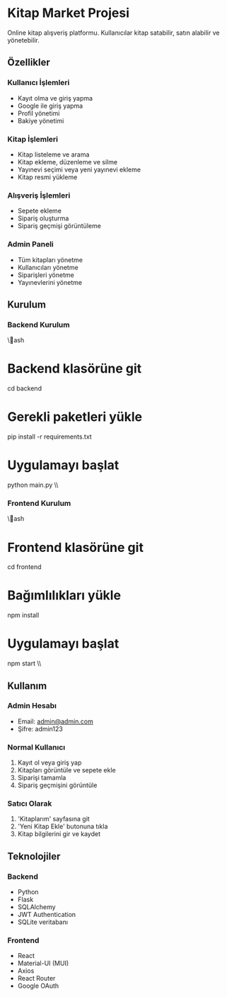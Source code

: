 # Kitap Market Projesi

Online kitap alışveriş platformu. Kullanıcılar kitap satabilir, satın alabilir ve yönetebilir.

## Özellikler

### Kullanıcı İşlemleri
- Kayıt olma ve giriş yapma
- Google ile giriş yapma
- Profil yönetimi
- Bakiye yönetimi

### Kitap İşlemleri
- Kitap listeleme ve arama
- Kitap ekleme, düzenleme ve silme
- Yayınevi seçimi veya yeni yayınevi ekleme
- Kitap resmi yükleme

### Alışveriş İşlemleri
- Sepete ekleme
- Sipariş oluşturma
- Sipariş geçmişi görüntüleme

### Admin Paneli
- Tüm kitapları yönetme
- Kullanıcıları yönetme
- Siparişleri yönetme
- Yayınevlerini yönetme

## Kurulum

### Backend Kurulum
\\\ash
# Backend klasörüne git
cd backend

# Gerekli paketleri yükle
pip install -r requirements.txt

# Uygulamayı başlat
python main.py
\\\

### Frontend Kurulum
\\\ash
# Frontend klasörüne git
cd frontend

# Bağımlılıkları yükle
npm install

# Uygulamayı başlat
npm start
\\\

## Kullanım

### Admin Hesabı
- Email: admin@admin.com
- Şifre: admin123

### Normal Kullanıcı
1. Kayıt ol veya giriş yap
2. Kitapları görüntüle ve sepete ekle
3. Siparişi tamamla
4. Sipariş geçmişini görüntüle

### Satıcı Olarak
1. 'Kitaplarım' sayfasına git
2. 'Yeni Kitap Ekle' butonuna tıkla
3. Kitap bilgilerini gir ve kaydet

## Teknolojiler

### Backend
- Python
- Flask
- SQLAlchemy
- JWT Authentication
- SQLite veritabanı

### Frontend
- React
- Material-UI (MUI)
- Axios
- React Router
- Google OAuth